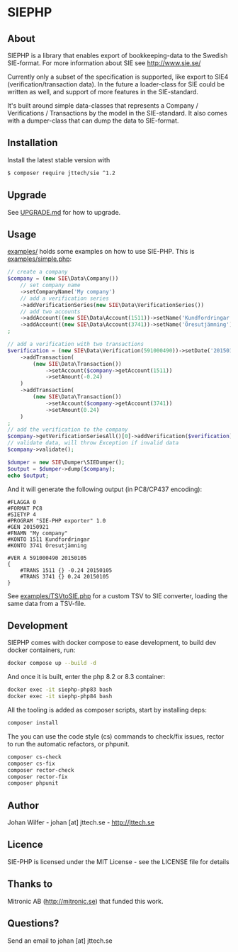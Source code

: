 # SIEPHP

## About
SIEPHP is a library that enables export of bookkeeping-data to the Swedish SIE-format. For more information about SIE see http://www.sie.se/

Currently only a subset of the specification is supported, like export to SIE4 (verification/transaction data). 
In the future a loader-class for SIE could be written as well, and support of more features in the SIE-standard.

It's built around simple data-classes that represents a Company / Verifications / Transactions by the model in the SIE-standard. 
It also comes with a dumper-class that can dump the data to SIE-format.

## Installation
Install the latest stable version with

```bash
$ composer require jttech/sie ^1.2
```

## Upgrade

See [UPGRADE.md](UPGRADE.md) for how to upgrade.

## Usage

[examples/](examples) holds some examples on how to use SIE-PHP. This is [examples/simple.php](examples/simple.php):
```php
// create a company
$company = (new SIE\Data\Company())
    // set company name
    ->setCompanyName('My company')
    // add a verification series
    ->addVerificationSeries(new SIE\Data\VerificationSeries())
    // add two accounts
    ->addAccount((new SIE\Data\Account(1511))->setName('Kundfordringar'))
    ->addAccount((new SIE\Data\Account(3741))->setName('Öresutjämning'))
;

// add a verification with two transactions
$verification = (new SIE\Data\Verification(591000490))->setDate('20150105')
    ->addTransaction(
        (new SIE\Data\Transaction())
            ->setAccount($company->getAccount(1511))
            ->setAmount(-0.24)
    )
    ->addTransaction(
        (new SIE\Data\Transaction())
            ->setAccount($company->getAccount(3741))
            ->setAmount(0.24)
    )
;
// add the verification to the company
$company->getVerificationSeriesAll()[0]->addVerification($verification);
// validate data, will throw Exception if invalid data
$company->validate();

$dumper = new SIE\Dumper\SIEDumper();
$output = $dumper->dump($company);
echo $output;
```

And it will generate the following output (in PC8/CP437 encoding):
```
#FLAGGA 0
#FORMAT PC8
#SIETYP 4
#PROGRAM "SIE-PHP exporter" 1.0
#GEN 20150921
#FNAMN "My company"
#KONTO 1511 Kundfordringar
#KONTO 3741 Öresutjämning

#VER A 591000490 20150105
{
    #TRANS 1511 {} -0.24 20150105
    #TRANS 3741 {} 0.24 20150105
}
```

See [examples/TSVtoSIE.php](examples/TSVtoSIE.php) for a custom TSV to SIE converter, loading the same data from a TSV-file.

## Development

SIEPHP comes with docker compose to ease development, to build dev docker containers, run:
```bash
docker compose up --build -d
```

And once it is built, enter the php 8.2 or 8.3 container:
```bash
docker exec -it siephp-php83 bash
docker exec -it siephp-php84 bash
```

All the tooling is added as composer scripts, start by installing deps:
```bash
composer install
```

The you can use the code style (cs) commands to check/fix issues, rector to run the automatic refactors, or phpunit.
```bash
composer cs-check
composer cs-fix
composer rector-check
composer rector-fix
composer phpunit
```

## Author
Johan Wilfer - johan [at] jttech.se - http://jttech.se

## Licence
SIE-PHP is licensed under the MIT License - see the LICENSE file for details

## Thanks to
Mitronic AB (http://mitronic.se) that funded this work.

## Questions?
Send an email to johan [at] jttech.se

